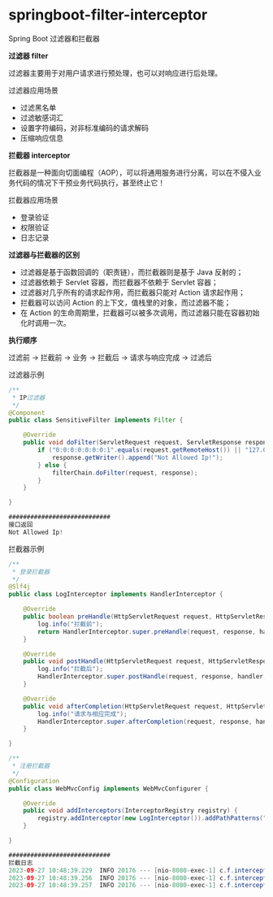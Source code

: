 # springboot-filter-interceptor

Spring Boot 过滤器和拦截器

**过滤器 filter**

过滤器主要用于对用户请求进行预处理，也可以对响应进行后处理。

过滤器应用场景

- 过滤黑名单
- 过滤敏感词汇
- 设置字符编码，对非标准编码的请求解码
- 压缩响应信息

**拦截器 interceptor**

拦截器是一种面向切面编程（AOP），可以将通用服务进行分离，可以在不侵入业务代码的情况下干预业务代码执行，甚至终止它！

拦截器应用场景

- 登录验证
- 权限验证
- 日志记录

**过滤器与拦截器的区别**

- 过滤器是基于函数回调的（职责链），而拦截器则是基于 Java 反射的；
- 过滤器依赖于 Servlet 容器，而拦截器不依赖于 Servlet 容器；
- 过滤器对几乎所有的请求起作用，而拦截器只能对 Action 请求起作用；
- 拦截器可以访问 Action 的上下文，值栈里的对象，而过滤器不能；
- 在 Action 的生命周期里，拦截器可以被多次调用，而过滤器只能在容器初始化时调用一次。

**执行顺序**

过滤前 -> 拦截前 -> 业务 -> 拦截后 -> 请求与响应完成 -> 过滤后



过滤器示例

```java
/**
 * IP过滤器
 */
@Component
public class SensitiveFilter implements Filter {

    @Override
    public void doFilter(ServletRequest request, ServletResponse response, FilterChain filterChain) throws IOException, ServletException {
        if ("0:0:0:0:0:0:0:1".equals(request.getRemoteHost()) || "127.0.0.1".equals(request.getRemoteHost())) {
            response.getWriter().append("Not Allowed Ip!");
        } else {
            filterChain.doFilter(request, response);
        }
    }

}

############################
接口返回
Not Allowed Ip!
```

拦截器示例

```java
/**
 * 登录拦截器
 */
@Slf4j
public class LogInterceptor implements HandlerInterceptor {

    @Override
    public boolean preHandle(HttpServletRequest request, HttpServletResponse response, Object handler) throws Exception {
        log.info("拦截前");
        return HandlerInterceptor.super.preHandle(request, response, handler);
    }

    @Override
    public void postHandle(HttpServletRequest request, HttpServletResponse response, Object handler, ModelAndView modelAndView) throws Exception {
        log.info("拦截后");
        HandlerInterceptor.super.postHandle(request, response, handler, modelAndView);
    }

    @Override
    public void afterCompletion(HttpServletRequest request, HttpServletResponse response, Object handler, Exception ex) throws Exception {
        log.info("请求与相应完成");
        HandlerInterceptor.super.afterCompletion(request, response, handler, ex);
    }

}

/**
 * 注册拦截器
 */
@Configuration
public class WebMvcConfig implements WebMvcConfigurer {

    @Override
    public void addInterceptors(InterceptorRegistry registry) {
        registry.addInterceptor(new LogInterceptor()).addPathPatterns("/**");
    }

}

############################
拦截日志
2023-09-27 10:48:39.229  INFO 20176 --- [nio-8080-exec-1] c.f.interceptor.LogInterceptor           : 拦截前
2023-09-27 10:48:39.256  INFO 20176 --- [nio-8080-exec-1] c.f.interceptor.LogInterceptor           : 拦截后
2023-09-27 10:48:39.257  INFO 20176 --- [nio-8080-exec-1] c.f.interceptor.LogInterceptor           : 请求与相应完成
```

